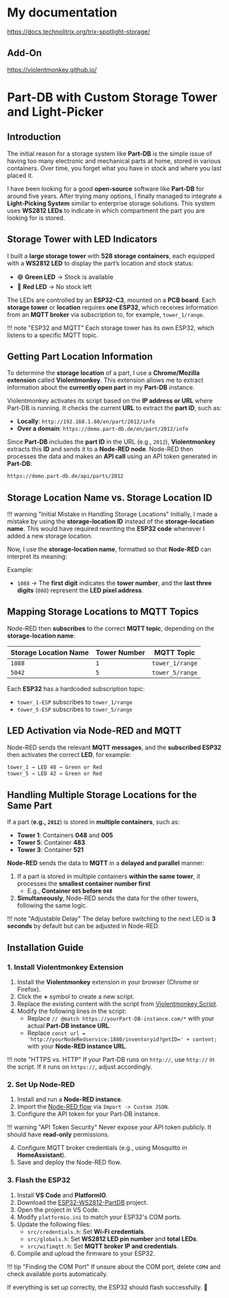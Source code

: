 # My documentation
https://docs.technolitrix.org/trix-spotlight-storage/

## Add-On
https://violentmonkey.github.io/


# Part-DB with Custom Storage Tower and Light-Picker

## Introduction

The initial reason for a storage system like **Part-DB** is the simple issue of having too many electronic and mechanical parts at home, stored in various containers. Over time, you forget what you have in stock and where you last placed it.

I have been looking for a good **open-source** software like **Part-DB** for around five years. After trying many options, I finally managed to integrate a **Light-Picking System** similar to enterprise storage solutions. This system uses **WS2812 LEDs** to indicate in which compartment the part you are looking for is stored.

## Storage Tower with LED Indicators

I built a **large storage tower** with **528 storage containers**, each equipped with a **WS2812 LED** to display the part’s location and stock status:

- 🟢 **Green LED** → Stock is available  
- 🔴 **Red LED** → No stock left  

The LEDs are controlled by an **ESP32-C3**, mounted on a **PCB board**. Each **storage tower** or **location** requires **one ESP32**, which receives information from an **MQTT broker** via subscription to, for example, `tower_1/range`.

!!! note "ESP32 and MQTT"
    Each storage tower has its own ESP32, which listens to a specific MQTT topic.

## Getting Part Location Information

To determine the **storage location** of a part, I use a **Chrome/Mozilla extension** called **Violentmonkey**. This extension allows me to extract information about the **currently open part** in my **Part-DB** instance.

Violentmonkey activates its script based on the **IP address or URL** where Part-DB is running. It checks the current **URL** to extract the **part ID**, such as:

- **Locally**: `http://192.168.1.60/en/part/2012/info`
- **Over a domain**: `https://demo.part-db.de/en/part/2012/info`

Since **Part-DB** includes the **part ID** in the URL (e.g., `2012`), **Violentmonkey** extracts this **ID** and sends it to a **Node-RED node**. Node-RED then processes the data and makes an **API call** using an API token generated in **Part-DB**:

```bash
https://demo.part-db.de/api/parts/2012
```

## Storage Location Name vs. Storage Location ID

!!! warning "Initial Mistake in Handling Storage Locations"
    Initially, I made a mistake by using the **storage-location ID** instead of the **storage-location name**. This would have required rewriting the **ESP32 code** whenever I added a new storage location.

Now, I use the **storage-location name**, formatted so that **Node-RED** can interpret its meaning:

Example:
- `1088` → The **first digit** indicates the **tower number**, and the **last three digits** (`088`) represent the **LED pixel address**.

## Mapping Storage Locations to MQTT Topics

Node-RED then **subscribes** to the correct **MQTT topic**, depending on the **storage-location name**:

| Storage Location Name | Tower Number | MQTT Topic         |
|----------------------|--------------|---------------------|
| `1088`              | `1`          | `tower_1/range`    |
| `5042`              | `5`          | `tower_5/range`    |

Each **ESP32** has a hardcoded subscription topic:
- `tower_1-ESP` subscribes to `tower_1/range`
- `tower_5-ESP` subscribes to `tower_5/range`

## LED Activation via Node-RED and MQTT

Node-RED sends the relevant **MQTT messages**, and the **subscribed ESP32** then activates the correct **LED**, for example:

```bash
tower_1 → LED 48 → Green or Red
tower_5 → LED 42 → Green or Red
```

## Handling Multiple Storage Locations for the Same Part

If a part (**e.g., `2012`**) is stored in **multiple containers**, such as:

- **Tower 1**: Containers **048** and **005**
- **Tower 5**: Container **483**
- **Tower 3**: Container **521**

**Node-RED** sends the data to **MQTT** in a **delayed and parallel** manner:

1. If a part is stored in multiple containers **within the same tower**, it processes the **smallest container number first**  
   - E.g., **Container `005` before `048`**
2. **Simultaneously**, Node-RED sends the data for the other towers, following the same logic.

!!! note "Adjustable Delay"
    The delay before switching to the next LED is **3 seconds** by default but can be adjusted in Node-RED.

## Installation Guide

### 1. Install Violentmonkey Extension

1. Install the **Violentmonkey** extension in your browser (Chrome or Firefox).
2. Click the **+** symbol to create a new script.
3. Replace the existing content with the script from [Violentmonkey Script](https://github.com/Technolitix/Inventory-System/blob/main/violentmonkey_partdb.js).
4. Modify the following lines in the script:
   - Replace `// @match https://yourPart-DB-instance.com/*` with your actual **Part-DB instance URL**.
   - Replace `const url = 'http://yourNodeRedservice:1880/inventoryid?getID=' + content;` with your **Node-RED instance URL**.

!!! note "HTTPS vs. HTTP"
    If your Part-DB runs on `http://`, use `http://` in the script. If it runs on `https://`, adjust accordingly.

### 2. Set Up Node-RED

1. Install and run a **Node-RED instance**.
2. Import the [Node-RED flow](https://github.com/Technolitix/Inventory-System/blob/main/flows.json) via `Import -> Custom JSON`.
3. Configure the API token for your Part-DB instance.

!!! warning "API Token Security"
    Never expose your API token publicly. It should have **read-only** permissions.

4. Configure MQTT broker credentials (e.g., using Mosquitto in **HomeAssistant**).
5. Save and deploy the Node-RED flow.

### 3. Flash the ESP32

1. Install **VS Code** and **PlatformIO**.
2. Download the [ESP32-WS2812-PartDB](https://github.com/Technolitix/Inventory-System/tree/main) project.
3. Open the project in VS Code.
4. Modify `platformio.ini` to match your ESP32's COM ports.
5. Update the following files:
   - `src/credentials.h`: Set **Wi-Fi credentials**.
   - `src/globals.h`: Set **WS2812 LED pin number** and **total LEDs**.
   - `src/wifimqtt.h`: Set **MQTT broker IP and credentials**.
6. Compile and upload the firmware to your ESP32.

!!! tip "Finding the COM Port"
    If unsure about the COM port, delete `COM4` and check available ports automatically.

If everything is set up correctly, the ESP32 should flash successfully. 🚀


